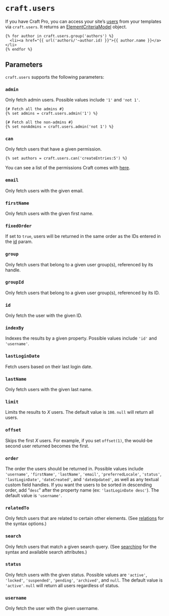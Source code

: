 # `craft.users`

If you have Craft Pro, you can access your site’s [users](../users.md) from your templates via `craft.users`. It returns an [ElementCriteriaModel](elementcriteriamodel.md) object.

```twig
{% for author in craft.users.group('authors') %}
  <li><a href="{{ url('authors/'~author.id) }}">{{ author.name }}</a></li>
{% endfor %}
```

## Parameters

`craft.users` supports the following parameters:

### `admin`

Only fetch admin users. Possible values include `'1'` and `'not 1'`.

```twig
{# Fetch all the admins #}
{% set admins = craft.users.admin('1') %}

{# Fetch all the non-admins #}
{% set nonAdmins = craft.users.admin('not 1') %}
```

### `can`

Only fetch users that have a given permission.

```twig
{% set authors = craft.users.can('createEntries:5') %}
```

You can see a list of the permissions Craft comes with [here](../users.md#permissions).

### `email`

Only fetch users with the given email.

### `firstName`

Only fetch users with the given first name.

### `fixedOrder`

If set to `true`, users will be returned in the same order as the IDs entered in the [id](#id) param.

### `group`

Only fetch users that belong to a given user group(s), referenced by its handle.

### `groupId`

Only fetch users that belong to a given user group(s), referenced by its ID.

### `id`

Only fetch the user with the given ID.

### `indexBy`

Indexes the results by a given property. Possible values include `'id'` and `'username'`.

### `lastLoginDate`

Fetch users based on their last login date.

### `lastName`

Only fetch users with the given last name.

### `limit`

Limits the results to *X* users. The default value is `100`. `null` will return all users.

### `offset`

Skips the first *X* users. For example, if you set `offset(1)`, the would-be second user returned becomes the first.

### `order`

The order the users should be returned in. Possible values include `'username'`, `'firstName'`, `'lastName'`, `'email'`, `'preferredLocale'`, `'status'`, `'lastLoginDate'`, `'dateCreated'`, and `'dateUpdated'`, as well as any textual custom field handles. If you want the users to be sorted in descending order, add “`desc`” after the property name (ex: `'lastLoginDate desc'`). The default value is `'username'`.

### `relatedTo`

Only fetch users that are related to certain other elements. (See [relations](../relations.md) for the syntax options.)

### `search`

Only fetch users that match a given search query. (See [searching](../searching.md) for the syntax and available search attributes.)

### `status`

Only fetch users with the given status. Possible values are `'active'`, `'locked'`, `'suspended'`, `'pending'`, `'archived'`, and `null`. The default value is `'active'`. `null` will return all users regardless of status.

### `username`

Only fetch the user with the given username.
